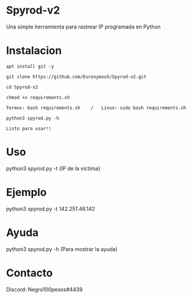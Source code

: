 # Spyrod-v2
Una simple herramienta para rastrear IP programada en Python

# Instalacion
```
apt install git -y

git clone https://github.com/Euronymou5/Spyrod-v2.git

cd Spyrod-v2

chmod +x requirements.sh

Termux: bash requirements.sh    /   Linux: sudo bash requirements.sh

python3 spyrod.py -h

Listo para usar!!
```

# Uso
python3 spyrod.py -t {IP de la victima}
# Ejemplo
python3 spyrod.py -t 142.251.46.142
# Ayuda
python3 spyrod.py -h (Para mostrar la ayuda)

# Contacto
Discord: Negro100pesos#4439
